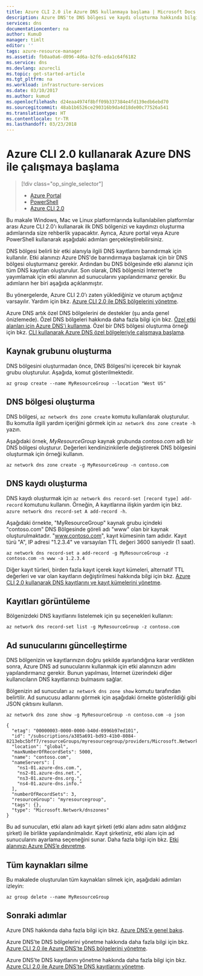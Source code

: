 ```yaml
---
title: Azure CLI 2.0 ile Azure DNS kullanmaya başlama | Microsoft Docs
description: Azure DNS'te DNS bölgesi ve kaydı oluşturma hakkında bilgi edinin. Bu kılavuzda, Azure CLI 2.0 kullanarak ilk DNS bölgenizi ve kaydınızı oluşturup yönetmeniz için adım adım talimatlar sunulmaktadır.
services: dns
documentationcenter: na
author: KumuD
manager: timlt
editor: ''
tags: azure-resource-manager
ms.assetid: fb0aa0a6-d096-4d6a-b2f6-eda1c64f6182
ms.service: dns
ms.devlang: azurecli
ms.topic: get-started-article
ms.tgt_pltfrm: na
ms.workload: infrastructure-services
ms.date: 03/10/2017
ms.author: kumud
ms.openlocfilehash: d24eaa4974f8bff09b337384e4fd139edb6ebd70
ms.sourcegitcommit: 48ab1b6526ce290316b9da4d18de00c77526a541
ms.translationtype: HT
ms.contentlocale: tr-TR
ms.lasthandoff: 03/23/2018
---
```

# <a name="get-started-with-azure-dns-using-azure-cli-20"></a>Azure CLI 2.0 kullanarak Azure DNS ile çalışmaya başlama

> [!div class="op_single_selector"]
> * [Azure Portal](dns-getstarted-portal.md)
> * [PowerShell](dns-getstarted-powershell.md)
> * [Azure CLI 2.0](dns-getstarted-cli.md)

Bu makale Windows, Mac ve Linux platformlarında kullanılabilen platformlar arası Azure CLI 2.0'ı kullanarak ilk DNS bölgenizi ve kaydınızı oluşturma adımlarında size rehberlik yapacaktır. Ayrıca, Azure portal veya Azure PowerShell kullanarak aşağıdaki adımları gerçekleştirebilirsiniz.

DNS bölgesi belirli bir etki alanıyla ilgili DNS kayıtlarını barındırmak için kullanılır. Etki alanınızı Azure DNS'de barındırmaya başlamak için bir DNS bölgesi oluşturmanız gerekir. Ardından bu DNS bölgesinde etki alanınız için tüm DNS kayıtları oluşturulur. Son olarak, DNS bölgenizi Internet'te yayımlamak için etki alanının ad sunucularını yapılandırmanız gerekir. Bu adımların her biri aşağıda açıklanmıştır.

Bu yönergelerde, Azure CLI 2.0’ı zaten yüklediğiniz ve oturum açtığınız varsayılır. Yardım için bkz. [Azure CLI 2.0 ile DNS bölgelerini yönetme](dns-operations-dnszones-cli.md).

Azure DNS artık özel DNS bölgelerini de destekler (şu anda genel önizlemede). Özel DNS bölgeleri hakkında daha fazla bilgi için bkz. [Özel etki alanları için Azure DNS'i kullanma](private-dns-overview.md). Özel bir DNS bölgesi oluşturma örneği için bkz. [CLI kullanarak Azure DNS özel bölgeleriyle çalışmaya başlama](./private-dns-getstarted-cli.md).

## <a name="create-the-resource-group"></a>Kaynak grubunu oluşturma

DNS bölgesini oluşturmadan önce, DNS Bölgesi’ni içerecek bir kaynak grubu oluşturulur. Aşağıda, komut gösterilmektedir.

```azurecli
az group create --name MyResourceGroup --location "West US"
```

## <a name="create-a-dns-zone"></a>DNS bölgesi oluşturma

DNS bölgesi, `az network dns zone create` komutu kullanılarak oluşturulur. Bu komutla ilgili yardım içeriğini görmek için `az network dns zone create -h` yazın.

Aşağıdaki örnek, *MyResourceGroup* kaynak grubunda *contoso.com* adlı bir DNS bölgesi oluşturur. Değerleri kendinizinkilerle değiştirerek DNS bölgesini oluşturmak için örneği kullanın.

```azurecli
az network dns zone create -g MyResourceGroup -n contoso.com
```

## <a name="create-a-dns-record"></a>DNS kaydı oluşturma

DNS kaydı oluşturmak için `az network dns record-set [record type] add-record` komutunu kullanın. Örneğin, A kayıtlarına ilişkin yardım için bkz. `azure network dns record-set A add-record -h`.

Aşağıdaki örnekte, "MyResourceGroup" kaynak grubu içindeki "contoso.com" DNS Bölgesinde göreli adı "www" olan bir kaynak oluşturulmaktadır. "www.contoso.com", kayıt kümesinin tam adıdır. Kayıt türü "A", IP adresi "1.2.3.4" ve varsayılan TTL değeri 3600 saniyedir (1 saat).

```azurecli
az network dns record-set a add-record -g MyResourceGroup -z contoso.com -n www -a 1.2.3.4
```

Diğer kayıt türleri, birden fazla kayıt içerek kayıt kümeleri, alternatif TTL değerleri ve var olan kayıtların değiştirilmesi hakkında bilgi için bkz. [Azure CLI 2.0 kullanarak DNS kayıtlarını ve kayıt kümelerini yönetme](dns-operations-recordsets-cli.md).

## <a name="view-records"></a>Kayıtları görüntüleme

Bölgenizdeki DNS kayıtlarını listelemek için şu seçenekleri kullanın:

```azurecli
az network dns record-set list -g MyResourceGroup -z contoso.com
```

## <a name="update-name-servers"></a>Ad sunucularını güncelleştirme

DNS bölgenizin ve kayıtlarınızın doğru şekilde ayarlandığına karar verdikten sonra, Azure DNS ad sunucularını kullanmak için etki alanınızın adını yapılandırmanız gerekir. Bunun yapılması, İnternet üzerindeki diğer kullanıcıların DNS kayıtlarınızı bulmasını sağlar.

Bölgenizin ad sunucuları `az network dns zone show` komutu tarafından belirtilir. Ad sunucusu adlarını görmek için aşağıdaki örnekte gösterildiği gibi JSON çıktısını kullanın.

```azurecli
az network dns zone show -g MyResourceGroup -n contoso.com -o json

{
  "etag": "00000003-0000-0000-b40d-0996b97ed101",
  "id": "/subscriptions/a385a691-bd93-41b0-8084-8213ebc5bff7/resourceGroups/myresourcegroup/providers/Microsoft.Network/dnszones/contoso.com",
  "location": "global",
  "maxNumberOfRecordSets": 5000,
  "name": "contoso.com",
  "nameServers": [
    "ns1-01.azure-dns.com.",
    "ns2-01.azure-dns.net.",
    "ns3-01.azure-dns.org.",
    "ns4-01.azure-dns.info."
  ],
  "numberOfRecordSets": 3,
  "resourceGroup": "myresourcegroup",
  "tags": {},
  "type": "Microsoft.Network/dnszones"
}
```

Bu ad sunucuları, etki alanı adı kayıt şirketi (etki alanı adını satın aldığınız şirket) ile birlikte yapılandırılmalıdır. Kayıt şirketiniz, etki alanı için ad sunucularını ayarlama seçeneğini sunar. Daha fazla bilgi için bkz. [Etki alanınızı Azure DNS’e devretme](dns-domain-delegation.md).

## <a name="delete-all-resources"></a>Tüm kaynakları silme
 
Bu makalede oluşturulan tüm kaynakları silmek için, aşağıdaki adımları izleyin:

```azurecli
az group delete --name MyResourceGroup
```

## <a name="next-steps"></a>Sonraki adımlar

Azure DNS hakkında daha fazla bilgi için bkz. [Azure DNS'e genel bakış](dns-overview.md).

Azure DNS’te DNS bölgelerini yönetme hakkında daha fazla bilgi için bkz. [Azure CLI 2.0 ile Azure DNS’te DNS bölgelerini yönetme](dns-operations-dnszones-cli.md).

Azure DNS’te DNS kayıtlarını yönetme hakkında daha fazla bilgi için bkz. [Azure CLI 2.0 ile Azure DNS’te DNS kayıtlarını yönetme](dns-operations-recordsets-cli.md).
